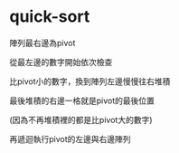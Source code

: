 # quick-sort

陣列最右邊為pivot

從最左邊的數字開始依次檢查

比pivot小的數字，換到陣列左邊慢慢往右堆積

最後堆積的右邊一格就是pivot的最後位置

(因為不再堆積裡的都是比pivot大的數字)


再遞迴執行pivot的左邊與右邊陣列

